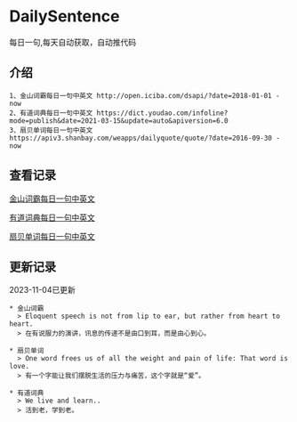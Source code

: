 # DailySentence

每日一句,每天自动获取，自动推代码

## 介绍

```
1、金山词霸每日一句中英文 http://open.iciba.com/dsapi/?date=2018-01-01 - now
2、有道词典每日一句中英文 https://dict.youdao.com/infoline?mode=publish&date=2021-03-15&update=auto&apiversion=6.0
3、扇贝单词每日一句中英文 https://apiv3.shanbay.com/weapps/dailyquote/quote/?date=2016-09-30 - now
```

## 查看记录

[金山词霸每日一句中英文](./data/iciba/)

[有道词典每日一句中英文](./data/youdao/)

[扇贝单词每日一句中英文](./data/shanbay/)

## 更新记录
2023-11-04已更新 
```
* 金山词霸
  > Eloquent speech is not from lip to ear, but rather from heart to heart.
  > 在有说服力的演讲，讯息的传递不是由口到耳，而是由心到心。

* 扇贝单词
  > One word frees us of all the weight and pain of life: That word is love.
  > 有一个字能让我们摆脱生活的压力与痛苦，这个字就是“爱”。

* 有道词典
  > We live and learn..
  > 活到老，学到老。

```
